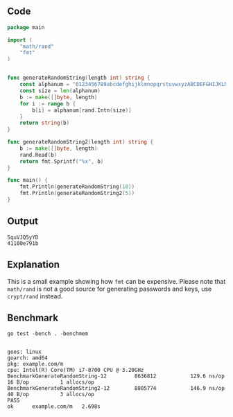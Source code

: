 

## Code

```go
package main

import (
    "math/rand"
    "fmt"
)


func generateRandomString(length int) string {
    const alphanum = "0123456789abcdefghijklmnopqrstuvwxyzABCDEFGHIJKLMNOPQRSTUVWXYZ"
    const size = len(alphanum)
    b := make([]byte, length)
    for i := range b {
        b[i] = alphanum[rand.Intn(size)]
    }
    return string(b)
}

func generateRandomString2(length int) string {
    b := make([]byte, length)
    rand.Read(b)
    return fmt.Sprintf("%x", b)
}

func main() {
    fmt.Println(generateRandomString(10))
    fmt.Println(generateRandomString2(5))
}
```


## Output

```shell
SquVJQ5yYD
41100e791b
```

## Explanation

This is a small example showing how `fmt` can be expensive.
Please note that `math/rand` is not a good source for generating passwords and keys, use `crypt/rand` instead.

## Benchmark

```shell
go test -bench . -benchmem
```

```shell

goos: linux
goarch: amd64
pkg: example.com/m
cpu: Intel(R) Core(TM) i7-8700 CPU @ 3.20GHz
BenchmarkGenerateRandomString-12     	 8636812	       129.6 ns/op	      16 B/op	       1 allocs/op
BenchmarkGenerateRandomString2-12    	 8805774	       146.9 ns/op	      40 B/op	       3 allocs/op
PASS
ok  	example.com/m	2.698s
```
